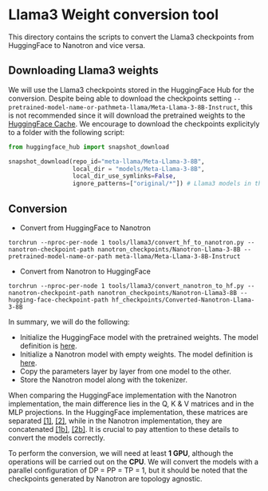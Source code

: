 # Llama3 Weight conversion tool
This directory contains the scripts to convert the Llama3 checkpoints from HuggingFace to Nanotron and vice versa.

## Downloading Llama3 weights
We will use the Llama3 checkpoints stored in the HuggingFace Hub for the conversion. Despite being able to download the checkpoints setting `--pretrained-model-name-or-pathmeta-llama/Meta-Llama-3-8B-Instruct`, this is not recommended since it will download the pretrained weights to the [HuggingFace Cache](https://huggingface.co/docs/huggingface_hub/package_reference/environment_variables#hfhubcache). We encourage to download the checkpoints explicityly to a folder with the following script:
```python
from huggingface_hub import snapshot_download

snapshot_download(repo_id="meta-llama/Meta-Llama-3-8B",
                  local_dir = "models/Meta-Llama-3-8B",
                  local_dir_use_symlinks=False,
                  ignore_patterns=["original/*"]) # Llama3 models in the Hub contain the original checkpoints. We just want the HF checkpoint stored in the safetensor format
```

## Conversion

- Convert from HuggingFace to Nanotron

`torchrun --nproc-per-node 1 tools/llama3/convert_hf_to_nanotron.py --nanotron-checkpoint-path nanotron_checkpoints/Nanotron-Llama-3-8B --pretrained-model-name-or-path meta-llama/Meta-Llama-3-8B-Instruct`
- Convert from Nanotron to HuggingFace

`torchrun --nproc-per-node 1 tools/llama3/convert_nanotron_to_hf.py --nanotron-checkpoint-path nanotron_checkpoints/Nanotron-Llama3-8B --hugging-face-checkpoint-path hf_checkpoints/Converted-Nanotron-Llama-3-8B`

In summary, we will do the following:
- Initialize the HuggingFace model with the pretrained weights. The model definition is [here](https://github.com/huggingface/transformers/blob/main/src/transformers/models/llama/modeling_llama.py).
- Initialize a Nanotron model with empty weights. The model definition is [here](https://github.com/huggingface/nanotron/blob/main/src/nanotron/models/llama.py).
- Copy the parameters layer by layer from one model to the other.
- Store the Nanotron model along with the tokenizer.

When comparing the HuggingFace implementation with the Nanotron implementation, the main difference lies in the Q, K & V matrices and in the MLP projections. In the HuggingFace implementation, these matrices are separated [[1]](https://github.com/huggingface/transformers/blob/main/src/transformers/models/llama/modeling_llama.py#L415), [[2]](https://github.com/huggingface/transformers/blob/1518508467d96b3866fc4ebcb7a5b3a2e0df2aa4/src/transformers/models/llama/modeling_llama.py#L194), while in the Nanotron implementation, they are concatenated [[1b]](https://github.com/huggingface/nanotron/blob/b69690703a1c41b60cd706f92a80a3d23ebaf2d0/src/nanotron/models/llama.py#L310), [[2b]](https://github.com/huggingface/nanotron/blob/b69690703a1c41b60cd706f92a80a3d23ebaf2d0/src/nanotron/models/llama.py#L149). It is crucial to pay attention to these details to convert the models correctly.

To perform the conversion, we will need at least **1 GPU**, although the operations will be carried out on the **CPU**. We will convert the models with a parallel configuration of DP = PP = TP = 1, but it should be noted that the checkpoints generated by Nanotron are topology agnostic.